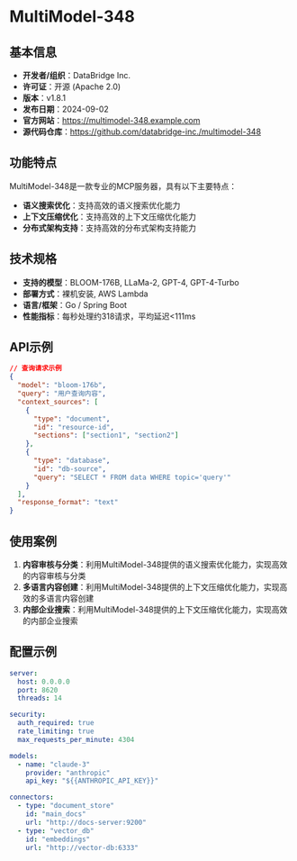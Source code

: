 # MultiModel-348

## 基本信息

- **开发者/组织**：DataBridge Inc.
- **许可证**：开源 (Apache 2.0)
- **版本**：v1.8.1
- **发布日期**：2024-09-02
- **官方网站**：https://multimodel-348.example.com
- **源代码仓库**：https://github.com/databridge-inc./multimodel-348

## 功能特点

MultiModel-348是一款专业的MCP服务器，具有以下主要特点：

- **语义搜索优化**：支持高效的语义搜索优化能力
- **上下文压缩优化**：支持高效的上下文压缩优化能力
- **分布式架构支持**：支持高效的分布式架构支持能力


## 技术规格

- **支持的模型**：BLOOM-176B, LLaMa-2, GPT-4, GPT-4-Turbo
- **部署方式**：裸机安装, AWS Lambda
- **语言/框架**：Go / Spring Boot
- **性能指标**：每秒处理约318请求，平均延迟<111ms

## API示例

```json
// 查询请求示例
{
  "model": "bloom-176b",
  "query": "用户查询内容",
  "context_sources": [
    {
      "type": "document",
      "id": "resource-id",
      "sections": ["section1", "section2"]
    },
    {
      "type": "database",
      "id": "db-source",
      "query": "SELECT * FROM data WHERE topic='query'"
    }
  ],
  "response_format": "text"
}
```

## 使用案例

1. **内容审核与分类**：利用MultiModel-348提供的语义搜索优化能力，实现高效的内容审核与分类
2. **多语言内容创建**：利用MultiModel-348提供的上下文压缩优化能力，实现高效的多语言内容创建
3. **内部企业搜索**：利用MultiModel-348提供的上下文压缩优化能力，实现高效的内部企业搜索


## 配置示例

```yaml
server:
  host: 0.0.0.0
  port: 8620
  threads: 14

security:
  auth_required: true
  rate_limiting: true
  max_requests_per_minute: 4304

models:
  - name: "claude-3"
    provider: "anthropic"
    api_key: "${{ANTHROPIC_API_KEY}}"

connectors:
  - type: "document_store"
    id: "main_docs"
    url: "http://docs-server:9200"
  - type: "vector_db"
    id: "embeddings"
    url: "http://vector-db:6333"
```